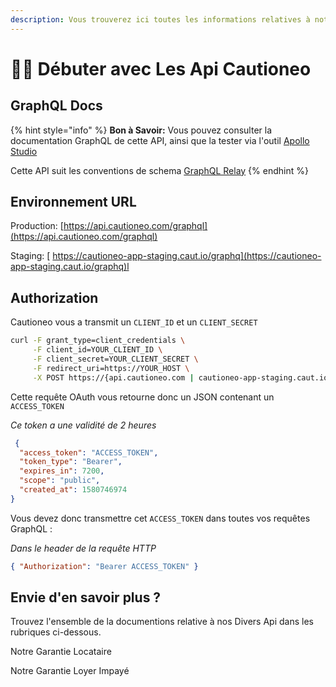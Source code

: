 ```yaml
---
description: Vous trouverez ici toutes les informations relatives à notre api !
---
```


# 🧑‍🎓 Débuter avec Les Api Cautioneo

## GraphQL Docs

{% hint style="info" %}
**Bon à Savoir:** Vous pouvez consulter la documentation GraphQL de cette API, ainsi que la tester via l'outil [Apollo Studio](https://studio.apollographql.com/public/Cautioneo-API/explorer?variant=staging)

Cette API suit les conventions de schema [GraphQL Relay](https://relay.dev/)
{% endhint %}

## Environnement URL

Production: [https://api.cautioneo.com/graphql](https://api.cautioneo.com/graphql)

Staging: [ https://cautioneo-app-staging.caut.io/graphq](https://cautioneo-app-staging.caut.io/graphq)l

## Authorization <a href="#authorization" id="authorization"></a>

Cautioneo vous a transmit un `CLIENT_ID` et un `CLIENT_SECRET`

```sh
curl -F grant_type=client_credentials \
     -F client_id=YOUR_CLIENT_ID \
     -F client_secret=YOUR_CLIENT_SECRET \
     -F redirect_uri=https://YOUR_HOST \
     -X POST https://{api.cautioneo.com | cautioneo-app-staging.caut.io}/oauth/token
```

Cette requête OAuth vous retourne donc un JSON contenant un `ACCESS_TOKEN`&#x20;

_Ce token a une validité de 2 heures_

```json
 {
  "access_token": "ACCESS_TOKEN",
  "token_type": "Bearer",
  "expires_in": 7200,
  "scope": "public",
  "created_at": 1580746974
}
```

Vous devez donc transmettre cet `ACCESS_TOKEN` dans toutes vos requêtes GraphQL :

_Dans le header de la requête HTTP_

```json
{ "Authorization": "Bearer ACCESS_TOKEN" }
```

## Envie d'en savoir plus ?&#x20;

Trouvez l'ensemble de la documentions relative à nos Divers Api dans les rubriques ci-dessous.

Notre Garantie Locataire&#x20;

Notre Garantie Loyer Impayé
